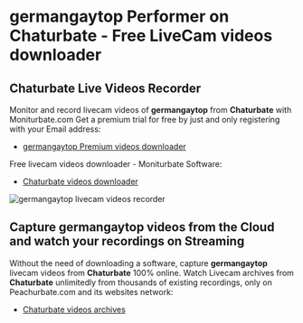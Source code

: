 # germangaytop Performer on Chaturbate - Free LiveCam videos downloader

## Chaturbate Live Videos Recorder

Monitor and record livecam videos of **germangaytop** from **Chaturbate** with Moniturbate.com
Get a premium trial for free by just and only registering with your Email address:
* [germangaytop Premium videos downloader](https://moniturbate.com/request-demo-licence-key.html)

Free livecam videos downloader - Moniturbate Software:
* [Chaturbate videos downloader](https://moniturbate.com/moniturbate-download-software.html)

![germangaytop livecam videos recorder](https://peachurnet.com/templates/moniturbate-software.png)


## Capture germangaytop videos from the Cloud and watch your recordings on Streaming

Without the need of downloading a software, capture **germangaytop** livecam videos from **Chaturbate** 100% online.
Watch Livecam archives from **Chaturbate** unlimitedly from thousands of existing recordings, only on Peachurbate.com and its websites network:
* [Chaturbate videos archives](https://peachurnet.com/)